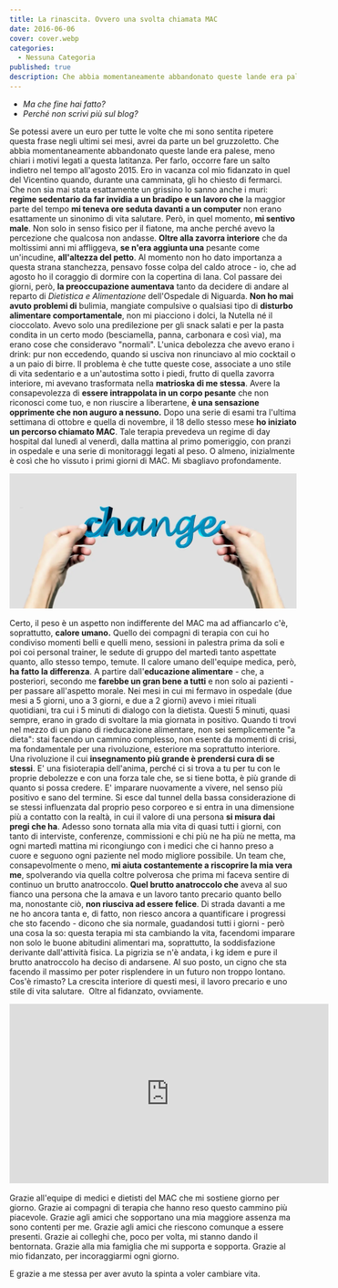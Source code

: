 ```yaml
---
title: La rinascita. Ovvero una svolta chiamata MAC
date: 2016-06-06
cover: cover.webp
categories:
  - Nessuna Categoria
published: true
description: Che abbia momentaneamente abbandonato queste lande era palese, meno chiari i motivi legati a questa latitanza. Per farlo, occorre fare un salto indietro nel tempo all'agosto 2015. Ero in vacanza col mio fidanzato in quel del Vicentino quando, durante una camminata, gli ho chiesto di fermarci.
---
```

- _Ma che fine hai fatto?_
- _Perché non scrivi più sul blog?_

Se potessi avere un euro per tutte le volte che mi sono sentita ripetere questa frase negli ultimi sei mesi, avrei da parte un bel gruzzoletto. Che abbia momentaneamente abbandonato queste lande era palese, meno chiari i motivi legati a questa latitanza. Per farlo, occorre fare un salto indietro nel tempo all'agosto 2015. Ero in vacanza col mio fidanzato in quel del Vicentino quando, durante una camminata, gli ho chiesto di fermarci. Che non sia mai stata esattamente un grissino lo sanno anche i muri: **regime sedentario da far invidia a un bradipo** **e un lavoro che** la maggior parte del tempo **mi teneva ore seduta davanti a un computer** non erano esattamente un sinonimo di vita salutare. Però, in quel momento, **mi sentivo male**. Non solo in senso fisico per il fiatone, ma anche perché avevo la percezione che qualcosa non andasse. **Oltre alla zavorra interiore** che da moltissimi anni mi affliggeva, **se n'era aggiunta una** pesante come un'incudine, **all'altezza del petto**. Al momento non ho dato importanza a questa strana stanchezza, pensavo fosse colpa del caldo atroce - io, che ad agosto ho il coraggio di dormire con la copertina di lana. Col passare dei giorni, però, **la preoccupazione aumentava** tanto da decidere di andare al reparto di _Dietistica e Alimentazione_ dell'Ospedale di Niguarda. **Non ho mai avuto problemi di** bulimia, mangiate compulsive o qualsiasi tipo di **disturbo alimentare comportamentale**, non mi piacciono i dolci, la Nutella né il cioccolato. Avevo solo una predilezione per gli snack salati e per la pasta condita in un certo modo (besciamella, panna, carbonara e così via), ma erano cose che consideravo "normali". L'unica debolezza che avevo erano i drink: pur non eccedendo, quando si usciva non rinunciavo al mio cocktail o a un paio di birre. Il problema è che tutte queste cose, associate a uno stile di vita sedentario e a un'autostima sotto i piedi, frutto di quella zavorra interiore, mi avevano trasformata nella **matrioska di me stessa**. Avere la consapevolezza di **essere intrappolata in un corpo pesante** che non riconosci come tuo, e non riuscire a liberartene, **è una sensazione opprimente che non auguro a nessuno.** Dopo una serie di esami tra l'ultima settimana di ottobre e quella di novembre, il 18 dello stesso mese **ho iniziato un percorso chiamato MAC**. Tale terapia prevedeva un regime di day hospital dal lunedì al venerdì, dalla mattina al primo pomeriggio, con pranzi in ospedale e una serie di monitoraggi legati al peso. O almeno, inizialmente è così che ho vissuto i primi giorni di MAC. Mi sbagliavo profondamente.

![Immagine](./change.webp)

Certo, il peso è un aspetto non indifferente del MAC ma ad affiancarlo c'è, soprattutto, **calore umano.** Quello dei compagni di terapia con cui ho condiviso momenti belli e quelli meno, sessioni in palestra prima da soli e poi coi personal trainer, le sedute di gruppo del martedì tanto aspettate quanto, allo stesso tempo, temute. Il calore umano dell'equipe medica, però, **ha fatto la differenza**. A partire dall'**educazione alimentare** - che, a posteriori, secondo me **farebbe un gran bene a tutti** e non solo ai pazienti - per passare all'aspetto morale. Nei mesi in cui mi fermavo in ospedale (due mesi a 5 giorni, uno a 3 giorni, e due a 2 giorni) avevo i miei rituali quotidiani, tra cui i 5 minuti di dialogo con la dietista. Questi 5 minuti, quasi sempre, erano in grado di svoltare la mia giornata in positivo. Quando ti trovi nel mezzo di un piano di rieducazione alimentare, non sei semplicemente "a dieta": stai facendo un cammino complesso, non esente da momenti di crisi, ma fondamentale per una rivoluzione, esteriore ma soprattutto interiore. Una rivoluzione il cui **insegnamento più grande è prendersi cura di se stessi**. E' una fisioterapia dell'anima, perché ci si trova a tu per tu con le proprie debolezze e con una forza tale che, se si tiene botta, è più grande di quanto si possa credere. E' imparare nuovamente a vivere, nel senso più positivo e sano del termine. Si esce dal tunnel della bassa considerazione di se stessi influenzata dal proprio peso corporeo e si entra in una dimensione più a contatto con la realtà, in cui il valore di una persona **si misura dai pregi che ha**. Adesso sono tornata alla mia vita di quasi tutti i giorni, con tanto di interviste, conferenze, commissioni e chi più ne ha più ne metta, ma ogni martedì mattina mi ricongiungo con i medici che ci hanno preso a cuore e seguono ogni paziente nel modo migliore possibile. Un team che, consapevolmente o meno, **mi aiuta costantemente a riscoprire la mia vera me**, spolverando via quella coltre polverosa che prima mi faceva sentire di continuo un brutto anatroccolo. **Quel brutto anatroccolo che** aveva al suo fianco una persona che la amava e un lavoro tanto precario quanto bello ma, nonostante ciò, **non riusciva ad essere felice**. Di strada davanti a me ne ho ancora tanta e, di fatto, non riesco ancora a quantificare i progressi che sto facendo - dicono che sia normale, guadandosi tutti i giorni - però una cosa la so: questa terapia mi sta cambiando la vita, facendomi imparare non solo le buone abitudini alimentari ma, soprattutto, la soddisfazione derivante dall'attività fisica. La pigrizia se n'è andata, i kg idem e pure il brutto anatroccolo ha deciso di andarsene. Al suo posto, un cigno che sta facendo il massimo per poter risplendere in un futuro non troppo lontano. Cos'è rimasto? La crescita interiore di questi mesi, il lavoro precario e uno stile di vita salutare.  Oltre al fidanzato, ovviamente.

<iframe width="560" height="315" src="https://www.youtube.com/embed/CmwRQqJsegw" frameborder="0" allow="accelerometer; autoplay; encrypted-media; gyroscope; picture-in-picture" allowfullscreen title="Muse - Feeling Good"></iframe>

Grazie all'equipe di medici e dietisti del MAC che mi sostiene giorno per giorno. Grazie ai compagni di terapia che hanno reso questo cammino più piacevole. Grazie agli amici che sopportano una mia maggiore assenza ma sono contenti per me. Grazie agli amici che riescono comunque a essere presenti. Grazie ai colleghi che, poco per volta, mi stanno dando il bentornata. Grazie alla mia famiglia che mi supporta e sopporta. Grazie al mio fidanzato, per incoraggiarmi ogni giorno.

E grazie a me stessa per aver avuto la spinta a voler cambiare vita.
